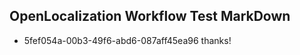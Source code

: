 ## OpenLocalization Workflow Test MarkDown
* 5fef054a-00b3-49f6-abd6-087aff45ea96 thanks!

<!--HONumber=Jul16_HO4-->


